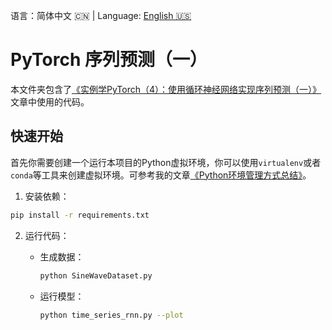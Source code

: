 语言：简体中文 🇨🇳 | Language: [English 🇺🇸](README.en.md)

# PyTorch 序列预测（一）

本文件夹包含了[《实例学PyTorch（4）：使用循环神经网络实现序列预测（一）》](https://jinli.io/p/%E5%AE%9E%E4%BE%8B%E5%AD%A6pytorch4%E4%BD%BF%E7%94%A8%E5%BE%AA%E7%8E%AF%E7%A5%9E%E7%BB%8F%E7%BD%91%E7%BB%9C%E5%AE%9E%E7%8E%B0%E5%BA%8F%E5%88%97%E9%A2%84%E6%B5%8B%E4%B8%80/)文章中使用的代码。

## 快速开始

首先你需要创建一个运行本项目的Python虚拟环境，你可以使用`virtualenv`或者`conda`等工具来创建虚拟环境。可参考我的文章[《Python环境管理方式总结》](https://jinli.io/p/python%E7%8E%AF%E5%A2%83%E7%AE%A1%E7%90%86%E6%96%B9%E5%BC%8F%E6%80%BB%E7%BB%93/)。

1. 安装依赖：

```bash
pip install -r requirements.txt
```

2. 运行代码：

    - 生成数据：
    
        ```bash
        python SineWaveDataset.py
        ```
    
    - 运行模型：
    
        ```bash
        python time_series_rnn.py --plot
        ```